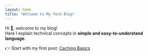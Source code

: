 ```yaml
---
layout: home
title: "Welcome to My Tech Blog"
---
```


Hi 👋, welcome to my blog!  
Here I explain technical concepts in **simple and easy-to-understand language**.

👉 Start with my first post: [Caching Basics](/2025/08/30/caching-basics.html)


